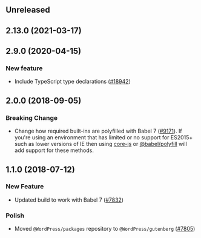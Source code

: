 <!-- Learn how to maintain this file at https://github.com/WordPress/gutenberg/tree/HEAD/packages#maintaining-changelogs. -->

## Unreleased

## 2.13.0 (2021-03-17)

## 2.9.0 (2020-04-15)

### New feature

- Include TypeScript type declarations ([#18942](https://github.com/WordPress/gutenberg/pull/18942))

## 2.0.0 (2018-09-05)

### Breaking Change

- Change how required built-ins are polyfilled with Babel 7 ([#9171](https://github.com/WordPress/gutenberg/pull/9171)).  If you're using an environment that has limited or no support for ES2015+ such as lower versions of IE then using [core-js](https://github.com/zloirock/core-js) or [@babel/polyfill](https://babeljs.io/docs/en/next/babel-polyfill) will add support for these methods.

## 1.1.0 (2018-07-12)

### New Feature

- Updated build to work with Babel 7 ([#7832](https://github.com/WordPress/gutenberg/pull/7832))

### Polish

- Moved `@WordPress/packages` repository to `@WordPress/gutenberg` ([#7805](https://github.com/WordPress/gutenberg/pull/7805))
